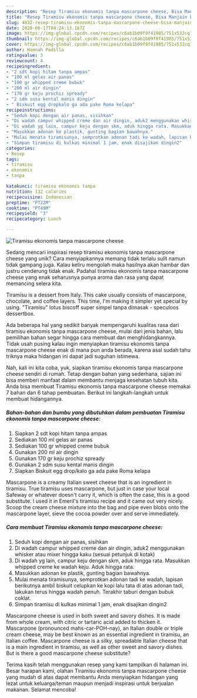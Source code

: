 ```yaml
---
description: "Resep Tiramisu ekonomis tanpa mascarpone cheese, Bisa Manjain Lidah"
title: "Resep Tiramisu ekonomis tanpa mascarpone cheese, Bisa Manjain Lidah"
slug: 4832-resep-tiramisu-ekonomis-tanpa-mascarpone-cheese-bisa-manjain-lidah
date: 2020-06-17T04:24:13.167Z
image: https://img-global.cpcdn.com/recipes/c6ab1b09f9f41985/751x532cq70/tiramisu-ekonomis-tanpa-mascarpone-cheese-foto-resep-utama.jpg
thumbnail: https://img-global.cpcdn.com/recipes/c6ab1b09f9f41985/751x532cq70/tiramisu-ekonomis-tanpa-mascarpone-cheese-foto-resep-utama.jpg
cover: https://img-global.cpcdn.com/recipes/c6ab1b09f9f41985/751x532cq70/tiramisu-ekonomis-tanpa-mascarpone-cheese-foto-resep-utama.jpg
author: Hannah Padilla
ratingvalue: 3
reviewcount: 4
recipeingredient:
- "2 sdt kopi hitam tanpa ampas"
- "100 ml gelas air panas"
- "100 gr whipped creme bubuk"
- "200 ml air dingin"
- "170 gr keju prochiz spready"
- "2 sdm susu kental manis dingin"
- " Biskuit egg dropkalo ga ada pake Roma kelapa"
recipeinstructions:
- "Seduh kopi dengan air panas, sisihkan"
- "Di wadah campur whipped creme dan air dingin, aduk2 menggunakan whisker atau mixer hingga kaku (sesuai petunjuk di kotak)"
- "Di wadah yg lain, campur keju dengan skm, aduk hingga rata. Masukkan whipped creme ke wadah keju. Aduk hingga rata."
- "Masukkan adonan ke plastik, gunting bagian bawahnya."
- "Mulai menata tiramisunya, semprotkan adonan tadi ke wadah, lapisan berikutnya ambil biskuit celupkan ke kopi lalu tata di atas adonan tadi, lakukan terus hingga wadah penuh. Terakhir taburi dengan bubuk coklat."
- "Simpan tiramisu di kulkas minimal 1 jam, enak disajikan dingin2"
categories:
- Resep
tags:
- tiramisu
- ekonomis
- tanpa

katakunci: tiramisu ekonomis tanpa 
nutrition: 132 calories
recipecuisine: Indonesian
preptime: "PT22M"
cooktime: "PT49M"
recipeyield: "3"
recipecategory: Lunch

---
```



![Tiramisu ekonomis tanpa mascarpone cheese](https://img-global.cpcdn.com/recipes/c6ab1b09f9f41985/751x532cq70/tiramisu-ekonomis-tanpa-mascarpone-cheese-foto-resep-utama.jpg)

Sedang mencari inspirasi resep tiramisu ekonomis tanpa mascarpone cheese yang unik? Cara menyiapkannya memang tidak terlalu sulit namun tidak gampang juga. Kalau keliru mengolah maka hasilnya akan hambar dan justru cenderung tidak enak. Padahal tiramisu ekonomis tanpa mascarpone cheese yang enak seharusnya punya aroma dan rasa yang dapat memancing selera kita.

Tiramisu is a dessert from Italy. This cake usually consists of mascarpone, chocolate, and coffee layers. This time, I&#39;m making it simpler yet special by using. &#34;Tiramisu&#34; lotus biscoff super simpel tanpa dimasak - speculoos dessertbox.

Ada beberapa hal yang sedikit banyak mempengaruhi kualitas rasa dari tiramisu ekonomis tanpa mascarpone cheese, mulai dari jenis bahan, lalu pemilihan bahan segar hingga cara membuat dan menghidangkannya. Tidak usah pusing kalau ingin menyiapkan tiramisu ekonomis tanpa mascarpone cheese enak di mana pun anda berada, karena asal sudah tahu triknya maka hidangan ini dapat jadi suguhan istimewa.


Nah, kali ini kita coba, yuk, siapkan tiramisu ekonomis tanpa mascarpone cheese sendiri di rumah. Tetap dengan bahan yang sederhana, sajian ini bisa memberi manfaat dalam membantu menjaga kesehatan tubuh kita. Anda bisa membuat Tiramisu ekonomis tanpa mascarpone cheese memakai 7 bahan dan 6 tahap pembuatan. Berikut ini langkah-langkah untuk membuat hidangannya.

<!--inarticleads1-->

##### Bahan-bahan dan bumbu yang dibutuhkan dalam pembuatan Tiramisu ekonomis tanpa mascarpone cheese:

1. Siapkan 2 sdt kopi hitam tanpa ampas
1. Sediakan 100 ml gelas air panas
1. Sediakan 100 gr whipped creme bubuk
1. Gunakan 200 ml air dingin
1. Gunakan 170 gr keju prochiz spready
1. Gunakan 2 sdm susu kental manis dingin
1. Siapkan  Biskuit egg drop/kalo ga ada pake Roma kelapa


Mascarpone is a creamy Italian sweet cheese that is an ingredient in tiramisu. True tiramisu uses mascarpone, but just in case your local Safeway or whatever doesn&#39;t carry it, which is often the case, this is a good substitute. I used it in Emeril&#39;s tiramisu recipe and it came out very nicely. Scoop the cream cheese mixture into the bag and pipe even blobs onto the mascarpone layer, sieve the cocoa powder over and serve immediately. 

<!--inarticleads2-->

##### Cara membuat Tiramisu ekonomis tanpa mascarpone cheese:

1. Seduh kopi dengan air panas, sisihkan
1. Di wadah campur whipped creme dan air dingin, aduk2 menggunakan whisker atau mixer hingga kaku (sesuai petunjuk di kotak)
1. Di wadah yg lain, campur keju dengan skm, aduk hingga rata. Masukkan whipped creme ke wadah keju. Aduk hingga rata.
1. Masukkan adonan ke plastik, gunting bagian bawahnya.
1. Mulai menata tiramisunya, semprotkan adonan tadi ke wadah, lapisan berikutnya ambil biskuit celupkan ke kopi lalu tata di atas adonan tadi, lakukan terus hingga wadah penuh. Terakhir taburi dengan bubuk coklat.
1. Simpan tiramisu di kulkas minimal 1 jam, enak disajikan dingin2


Mascarpone cheese is used in both sweet and savory dishes. It is made from whole cream, with citric or tartaric acid added to thicken it. Mascarpone (pronounced mahs-car-POH-nay), an Italian double or triple cream cheese, may be best known as an essential ingredient in tiramisu, an Italian coffee. Mascarpone cheese is a silky, spreadable Italian cheese that is a main ingredient in tiramisu, as well as other sweet and savory dishes. But is there a good mascarpone cheese substitute? 

Terima kasih telah menggunakan resep yang kami tampilkan di halaman ini. Besar harapan kami, olahan Tiramisu ekonomis tanpa mascarpone cheese yang mudah di atas dapat membantu Anda menyiapkan hidangan yang lezat untuk keluarga/teman maupun menjadi inspirasi untuk berjualan makanan. Selamat mencoba!
